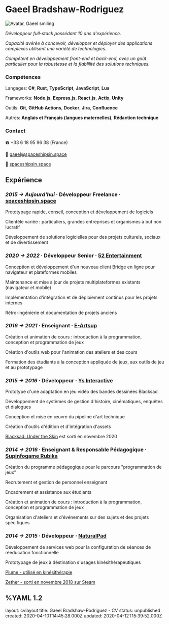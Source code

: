 <h1> Gaeel Bradshaw-Rodriguez </h1>
<div class="head">
<div><img id="avatar" src="/images/avatar-coffee.png" alt="Avatar, Gaeel smiling"></div>
<div class="intro">

*Développeur full-stack possédant 10 ans d'expérience.*

*Capacité avérée à concevoir, développer et déployer des applications complexes utilisant une variété de technologies.*

*Compétent en développement front-end et back-end, avec un goût particulier pour la robustesse et la fiablilité des solutions techniques.*
</div>
</div>

<p class="spacer"></p>

<div class="head">

<div class="contacth">

<h3> Compétences </h3>

Langages: **C#**, **Rust**, **TypeScript**, **JavaScript**, **Lua**

Frameworks: **Node.js**, **Express.js**, **React.js**, **Actix**, **Unity**

Outils: **Git**, **GitHub Actions**, **Docker**, **Jira**, **Confluence**

Autres: **Anglais et Français (langues maternelles)**, **Rédaction&nbsp;technique**
</div>

<div class="contacth">

<h3> Contact </h3>

☎️ +33 6 18 95 96 38 (France)   

💌 <a href="mailto:gaeel@spaceshipsin.space">gaeel@spaceshipsin.space</a>   

🚀 <a href="/">spaceshipsin.space</a>  
</div>
</div>

<p class="spacer"></p>

## Expérience

### *2015 -> Aujourd'hui* · Développeur Freelance · [**spaceshipsin.space**](https://spaceshipsin.space/)

Prototypage rapide, conseil, conception et développement de logiciels

Clientèle variée : particuliers, grandes entreprises et organismes à but non lucratif

Développement de solutions logicielles pour des projets culturels, sociaux et de divertissement


### *2020 -> 2022* · Développeur Senior · [**52 Entertainment**](https://www.52-entertainment.com/)

Conception et développement d'un nouveau client Bridge en ligne pour navigateur et plateformes mobiles

Maintenance et mise à jour de projets multiplateformes existants (navigateur et mobile)

Implémentation d'intégration et de déploiement continus pour les projets internes

Rétro-ingénierie et documentation de projets anciens


### *2016 -> 2021* · Enseignant · [**E-Artsup**](https://www.e-artsup.net/ecole-graphisme-design-infographie-lille.aspx)

Création et animation de cours : introduction à la programmation, conception et programmation de jeux

Création d'outils web pour l'animation des ateliers et des cours

Formation des étudiants à la conception appliquée de jeux, aux outils de jeu et au prototypage


### *2015 -> 2016* · Développeur · [**Ys Interactive**](http://studioysinteractive.com/)

Prototype d'une adaptation en jeu vidéo des bandes dessinées Blacksad

Développement de systèmes de gestion d'histoire, cinématiques, enquêtes et dialogues

Conception et mise en œuvre du pipeline d'art technique

Création d'outils d'édition et d'intégration d'assets

[Blacksad: Under the Skin](https://www.mobygames.com/game/windows/blacksad-under-the-skin) est sorti en novembre 2020


### *2014 -> 2016* · Enseignant & Responsable Pédagogique · [**Supinfogame Rubika**](https://rubika-edu.com/)

Création du programme pédagogique pour le parcours "programmation de jeux"

Recrutement et gestion de personnel enseignant

Encadrement et assistance aux étudiants

Création et animation de cours : introduction à la programmation, conception et programmation de jeux

Organisation d'ateliers et d'événements sur des sujets et des projets spécifiques


### *2014 -> 2015* · Développeur · [**NaturalPad**](http://www.naturalpad.fr/en/)

Développement de services web pour la configuration de séances de rééducation fonctionnelle

Prototypage de jeux à déstination s'usages kinésithérapeutiques

[Plume - utilisé en kinésithérapie]((https://www.youtube.com/watch?v=hfr0D9UwcJg))

[Zether - sorti en novembre 2018 sur Steam](https://store.steampowered.com/app/924830/Zether/)

<!-- <p class="spacer break"></p>

## Freelance Work

### *2017* · Developer · [**Paper Sail**](https://papersail.lab.arte.tv/) (Ex Nihilo, NFB & ARTE)

Developed a multiplayer mini-game for **ARTE**'s **Very Very Short** project

Implemented a drop-in, drop-out massively multiplayer system running in browser with Node.js backend

Built procedural generators for world and fauna animations


### *2016 -> 2017* · Developer · [**Zero Impunity**](https://zeroimpunity.com/?lang=en) (a_BAHN)

Developed a virtual street march representing online petition signatures as joining marchers

Built an intermediary API for memoized, secure, and quick access to Change.org API data

Created a WebGL app displaying petitioners as a large crowd, each with a unique appearance and the ability to display their petition message


### *2014* · Developer · **AXA Blocks** (Assurances AXA)

Ported a large screen puzzle game for trade shows and events to function on Microsoft PixelSense

Created tools for the art team to seamlessly integrate new assets -->


%YAML 1.2
---
layout: cvlayout
title: Gaeel Bradshaw-Rodriguez - CV
status: unpublished
created: 2020-04-10T14:45:28.000Z
updated: 2020-04-12T15:39:52.000Z
